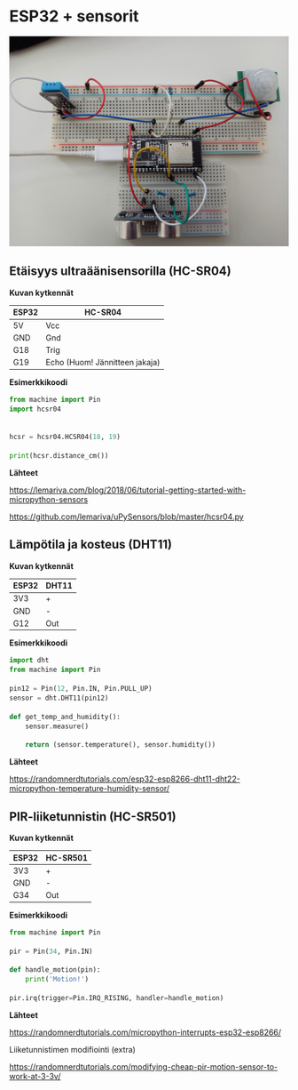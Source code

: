 # ESP32 + sensorit

![liitännät](connections.jpg)




## Etäisyys ultraäänisensorilla (HC-SR04)

**Kuvan kytkennät**

ESP32   | HC-SR04
--------|--------
5V      | Vcc
GND     | Gnd
G18     | Trig
G19     | Echo (Huom! Jännitteen jakaja)

**Esimerkkikoodi**

```python
from machine import Pin
import hcsr04


hcsr = hcsr04.HCSR04(18, 19)

print(hcsr.distance_cm())
```

**Lähteet**

https://lemariva.com/blog/2018/06/tutorial-getting-started-with-micropython-sensors

https://github.com/lemariva/uPySensors/blob/master/hcsr04.py


## Lämpötila ja kosteus (DHT11)

**Kuvan kytkennät**

ESP32   | DHT11
--------|--------
3V3     | +
GND     | -
G12     | Out

**Esimerkkikoodi**

```python
import dht
from machine import Pin

pin12 = Pin(12, Pin.IN, Pin.PULL_UP)
sensor = dht.DHT11(pin12)

def get_temp_and_humidity():
    sensor.measure()

    return (sensor.temperature(), sensor.humidity())
```

**Lähteet**

https://randomnerdtutorials.com/esp32-esp8266-dht11-dht22-micropython-temperature-humidity-sensor/

## PIR-liiketunnistin (HC-SR501)

**Kuvan kytkennät**

ESP32   | HC-SR501
--------|--------
3V3     | +
GND     | -
G34     | Out

**Esimerkkikoodi**

```python
from machine import Pin

pir = Pin(34, Pin.IN)

def handle_motion(pin):
    print('Motion!')

pir.irq(trigger=Pin.IRQ_RISING, handler=handle_motion)
```

**Lähteet**

https://randomnerdtutorials.com/micropython-interrupts-esp32-esp8266/

Liiketunnistimen modifiointi (extra)

https://randomnerdtutorials.com/modifying-cheap-pir-motion-sensor-to-work-at-3-3v/
